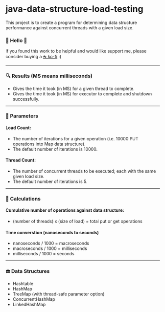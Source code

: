 # java-data-structure-load-testing
This project is to create a program for determining data structure performance against concurrent threads with a given load size.

### 👋 Hello 👋
If you found this work to be helpful and would like support me, please consider buying a [☕ ko-fi](https://ko-fi.com/yuelchen) :)

---
### 🔍 Results (MS means milliseconds)
* Gives the time it took (in MS) for a given thread to complete. 
* Gives the time it took (in MS) for executor to complete and shutdown successfully. 

---
### 📑 Parameters
#### Load Count: 
* The number of iterations for a given operation (i.e. 10000 PUT operations into Map data structure). 
* The default number of iterations is 10000.
#### Thread Count: 
* The number of concurrent threads to be executed; each with the same given load size. 
* The default number of iterations is 5.

---
### 📏 Calculations
#### Cumulative number of operations against data structure: 
* (number of threads) x (size of load) = total put or get operations
#### Time converstion (nanoseconds to seconds)
* nanoseconds / 1000 = macroseconds
* macroseconds / 1000 = milliseconds
* milliseconds / 1000 = seconds

---
### ☎️ Data Structures 
* Hashtable
* HashMap
* TreeMap (with thread-safe parameter option)
* ConcurrentHashMap
* LinkedHashMap
